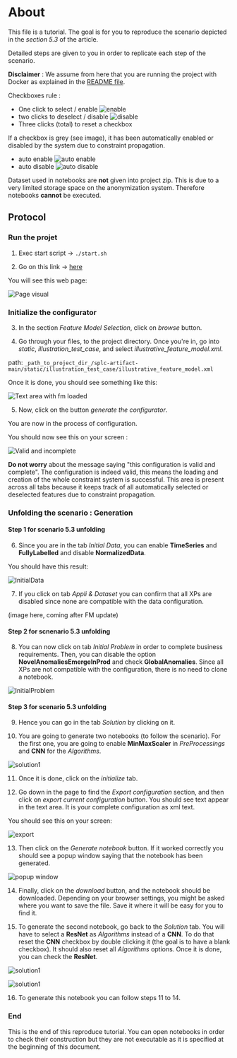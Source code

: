 # About

This file is a tutorial. The goal is for you to reproduce the scenario depicted in the _section 5.3_ of the article.

Detailed steps are given to you in order to replicate each step of the scenario.

**Disclaimer** :
We assume from here that you are running the project with Docker as explained in the [README file](https://anonymous.4open.science/r/splc-artifact-files/README.md).

Checkboxes rule :

- One click to select / enable ![enable](../assets/all/enable.png)
- two clicks to deselect / disable ![disable](../assets/all/disable.png)
- Three clicks (total) to reset a checkbox

If a checkbox is grey (see image), it has been automatically enabled or disabled by the system due to constraint propagation.

- auto enable ![auto enable](../assets/all/auto_enable.png)
- auto disable ![auto disable](../assets/all/auto_disable.png)

Dataset used in notebooks are **not** given into project zip. This is due to a very limited storage space on the anonymization system. Therefore notebooks **cannot** be executed.

## Protocol

### Run the projet

1. Exec start script -> `./start.sh`

2. Go on this link -> [here](http://localhost:5050/)

You will see this web page:

![Page visual](../assets/reproduce/app_full_page.png)

### Initialize the configurator

3. In the section _Feature Model Selection_, click on _browse_ button.

4. Go through your files, to the project directory. Once you're in, go into _static_, _illustration_test_case_, and select _illustrative_feature_model.xml_.

path: `_path_to_project_dir_/splc-artifact-main/static/illustration_test_case/illustrative_feature_model.xml`

Once it is done, you should see something like this:

![Text area with fm loaded](../assets/reproduce/fm_loaded.png)

5. Now, click on the button _generate the configurator_.

You are now in the process of configuration.

You should now see this on your screen :

![Valid and incomplete](../assets/reproduce/valid_incomplete.png)

**Do not worry** about the message saying "this configuration is valid and complete".
The configuration is indeed valid, this means the loading and creation of the whole constraint system is successful.
This area is present across all tabs because it keeps track of all automatically selected or deselected features due to constraint propagation.

### Unfolding the scenario : Generation

#### Step 1 for scenario 5.3 unfolding

6. Since you are in the tab _Initial Data_, you can enable **TimeSeries** and **FullyLabelled** and disable **NormalizedData**.

You should have this result:

![InitialData](../assets/scenarios/scenario_3/initialData_scenario3.png)

7. If you click on tab _Appli & Dataset_ you can confirm that all XPs are disabled since none are compatible with the data configuration.

(image here, coming after FM update)

#### Step 2 for scnenario 5.3 unfolding

8. You can now click on tab _Initial Problem_ in order to complete business requirements. Then, you can disable the option **NovelAnomaliesEmergeInProd** and check **GlobalAnomalies**. Since all XPs are not compatible with the configuration, there is no need to clone a notebook.

![InitialProblem](../assets/scenarios/scenario_3/initialProblem_scenario3.png)

#### Step 3 for scenario 5.3 unfolding

9. Hence you can go in the tab _Solution_ by clicking on it.

10. You are going to generate two notebooks (to follow the scenario).
    For the first one, you are going to enable **MinMaxScaler** in _PreProcessings_ and **CNN** for the _Algorithms_.

![solution1](../assets/scenarios/scenario_3/solution1_scenario3.png)

11. Once it is done, click on the _initialize_ tab.

12. Go down in the page to find the _Export configuration_ section, and then click on _export current configuration_ button. You should see text appear in the text area. It is your complete configuration as xml text.

You should see this on your screen:

![export](../assets/reproduce/export.png)

13. Then click on the _Generate notebook_ button. If it worked correctly you should see a popup window saying that the notebook has been generated.

![popup window](../assets/reproduce/popup.png)

14. Finally, click on the _download_ button, and the notebook should be downloaded. Depending on your browser settings, you might be asked where you want to save the file. Save it where it will be easy for you to find it.

15. To generate the second notebook, go back to the _Solution_ tab. You will have to select a **ResNet** as _Algorithms_ instead of a **CNN**. To do that reset the **CNN** checkbox by double clicking it (the goal is to have a blank checkbox). It should also reset all _Algorithms_ options. Once it is done, you can check the **ResNet**.

![solution1](../assets/scenarios/scenario_3/solution2_scenario3.png)

![solution1](../assets/scenarios/scenario_3/solution3_scenario3.png)

16. To generate this notebook you can follow steps 11 to 14.

### End

This is the end of this reproduce tutorial. You can open notebooks in order to check their construction but they are not executable as it is specified at the beginning of this document.

